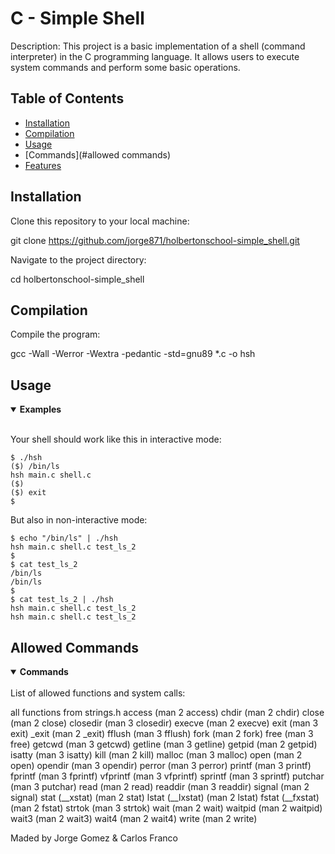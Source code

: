 <h1>C - Simple Shell</h1>

Description: This project is a basic implementation of a shell (command interpreter) in the C programming language. It allows users to execute system commands and perform some basic operations.

## Table of Contents

- [Installation](#installation)
- [Compilation](#compilation)
- [Usage](#usage)
- [Commands](#allowed commands)
- [Features](#features)


## Installation

Clone this repository to your local machine:

git clone https://github.com/jorge871/holbertonschool-simple_shell.git

Navigate to the project directory:

cd holbertonschool-simple_shell

## Compilation

Compile the program:

gcc -Wall -Werror -Wextra -pedantic -std=gnu89 *.c -o hsh


## Usage

<details open>
<summary> <strong> Examples </strong> </summary>
<br>

Your shell should work like this in interactive mode:
```shell
$ ./hsh
($) /bin/ls
hsh main.c shell.c
($)
($) exit
$
```
But also in non-interactive mode:
```shell
$ echo "/bin/ls" | ./hsh
hsh main.c shell.c test_ls_2
$
$ cat test_ls_2
/bin/ls
/bin/ls
$
$ cat test_ls_2 | ./hsh
hsh main.c shell.c test_ls_2
hsh main.c shell.c test_ls_2
```
</details>

## Allowed Commands
<details open>
<summary> <strong> Commands</strong> </summary>

<br>
List of allowed functions and system calls:

all functions from strings.h
access (man 2 access)
chdir (man 2 chdir)
close (man 2 close)
closedir (man 3 closedir)
execve (man 2 execve)
exit (man 3 exit)
_exit (man 2 _exit)
fflush (man 3 fflush)
fork (man 2 fork)
free (man 3 free)
getcwd (man 3 getcwd)
getline (man 3 getline)
getpid (man 2 getpid)
isatty (man 3 isatty)
kill (man 2 kill)
malloc (man 3 malloc)
open (man 2 open)
opendir (man 3 opendir)
perror (man 3 perror)
printf (man 3 printf)
fprintf (man 3 fprintf)
vfprintf (man 3 vfprintf)
sprintf (man 3 sprintf)
putchar (man 3 putchar)
read (man 2 read)
readdir (man 3 readdir)
signal (man 2 signal)
stat (__xstat) (man 2 stat)
lstat (__lxstat) (man 2 lstat)
fstat (__fxstat) (man 2 fstat)
strtok (man 3 strtok)
wait (man 2 wait)
waitpid (man 2 waitpid)
wait3 (man 2 wait3)
wait4 (man 2 wait4)
write (man 2 write)

</details>

<footer>Maded by
    <a
    style="text-decoration: none;"
    href="github.com/jorge871">
    Jorge Gomez</a>
    &
    <a
    style="text-decoration: none;"
    href="github.com/cfranco87">
    Carlos Franco</a>
</footer>